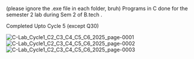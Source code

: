 (please ignore the .exe file in each folder, bruh)
Programs in C done for the semester 2 lab during Sem 2 of B.tech  .

Completed Upto Cycle 5 (except Q30)

![C-Lab_Cycle1_C2_C3_C4_C5_C6_2025_page-0001](https://github.com/user-attachments/assets/b6034dc0-9c79-40e7-8c79-e77e46c9a392)
![C-Lab_Cycle1_C2_C3_C4_C5_C6_2025_page-0002](https://github.com/user-attachments/assets/079a8d36-f30e-4aa2-b2cf-29449017f481)
![C-Lab_Cycle1_C2_C3_C4_C5_C6_2025_page-0003](https://github.com/user-attachments/assets/c95920b0-4667-473c-a318-2f618c5e8524)
